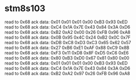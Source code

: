 # stm8s103
read to 0x68 ack data: 0x01 0x01 0x01 0x00 0xB3 0x93 0xED
</br>read to 0x68 ack data: 0xC4 0x1A 0x7E 0x43 0x84 0x3A 0xD6
</br>read to 0x68 ack data: 0xB2 0xA2 0x00 0x26 0xFB 0x96 0xA8
</br>read to 0x68 ack data: 0x0B 0x95 0x4C 0x24 0xB2 0x0C 0x7F
</br>read to 0x68 ack data: 0xDB 0xC8 0xD3 0xC3 0x65 0x62 0x57
</br>read to 0x68 ack data: 0x27 0xB6 0xE1 0xAF 0x88 0xC9 0x8B
</br>read to 0x68 ack data: 0xF3 0x11 0xD8 0x8F 0xD5 0xC6 0xE6
</br>read to 0x68 ack data: 0x80 0xB3 0xD0 0x67 0x81 0x80 0x00
</br>read to 0x68 ack data: 0x01 0x01 0x01 0x00 0xB3 0x93 0xED
</br>read to 0x68 ack data: 0xC4 0x1A 0x7E 0x43 0x84 0x3A 0xD6
</br>read to 0x68 ack data: 0xB2 0xA2 0x97 0x26 0xFB 0x96 0xA8
